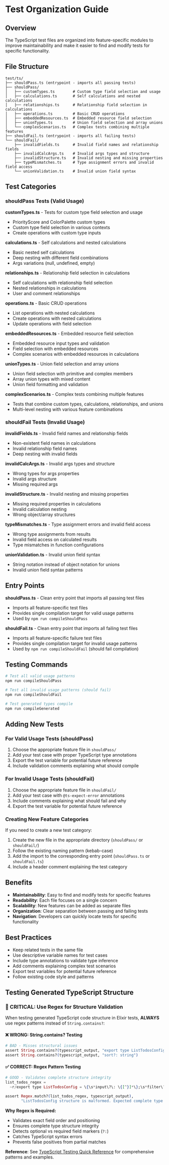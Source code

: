 # Test Organization Guide

## Overview

The TypeScript test files are organized into feature-specific modules to improve maintainability and make it easier to find and modify tests for specific functionality.

## File Structure

```
test/ts/
├── shouldPass.ts (entrypoint - imports all passing tests)
├── shouldPass/
│   ├── customTypes.ts        # Custom type field selection and usage
│   ├── calculations.ts       # Self calculations and nested calculations
│   ├── relationships.ts      # Relationship field selection in calculations
│   ├── operations.ts         # Basic CRUD operations
│   ├── embeddedResources.ts  # Embedded resource field selection
│   ├── unionTypes.ts         # Union field selection and array unions
│   └── complexScenarios.ts   # Complex tests combining multiple features
├── shouldFail.ts (entrypoint - imports all failing tests)
└── shouldFail/
    ├── invalidFields.ts      # Invalid field names and relationship fields
    ├── invalidCalcArgs.ts    # Invalid args types and structure
    ├── invalidStructure.ts   # Invalid nesting and missing properties
    ├── typeMismatches.ts     # Type assignment errors and invalid field access
    └── unionValidation.ts    # Invalid union field syntax
```

## Test Categories

### shouldPass Tests (Valid Usage)

**customTypes.ts** - Tests for custom type field selection and usage
- PriorityScore and ColorPalette custom types
- Custom type field selection in various contexts
- Create operations with custom type inputs

**calculations.ts** - Self calculations and nested calculations
- Basic nested self calculations
- Deep nesting with different field combinations
- Args variations (null, undefined, empty)

**relationships.ts** - Relationship field selection in calculations
- Self calculations with relationship field selection
- Nested relationships in calculations
- User and comment relationships

**operations.ts** - Basic CRUD operations
- List operations with nested calculations
- Create operations with nested calculations
- Update operations with field selection

**embeddedResources.ts** - Embedded resource field selection
- Embedded resource input types and validation
- Field selection with embedded resources
- Complex scenarios with embedded resources in calculations

**unionTypes.ts** - Union field selection and array unions
- Union field selection with primitive and complex members
- Array union types with mixed content
- Union field formatting and validation

**complexScenarios.ts** - Complex tests combining multiple features
- Tests that combine custom types, calculations, relationships, and unions
- Multi-level nesting with various feature combinations

### shouldFail Tests (Invalid Usage)

**invalidFields.ts** - Invalid field names and relationship fields
- Non-existent field names in calculations
- Invalid relationship field names
- Deep nesting with invalid fields

**invalidCalcArgs.ts** - Invalid args types and structure
- Wrong types for args properties
- Invalid args structure
- Missing required args

**invalidStructure.ts** - Invalid nesting and missing properties
- Missing required properties in calculations
- Invalid calculation nesting
- Wrong object/array structures

**typeMismatches.ts** - Type assignment errors and invalid field access
- Wrong type assignments from results
- Invalid field access on calculated results
- Type mismatches in function configurations

**unionValidation.ts** - Invalid union field syntax
- String notation instead of object notation for unions
- Invalid union field syntax patterns

## Entry Points

**shouldPass.ts** - Clean entry point that imports all passing test files
- Imports all feature-specific test files
- Provides single compilation target for valid usage patterns
- Used by `npm run compileShouldPass`

**shouldFail.ts** - Clean entry point that imports all failing test files
- Imports all feature-specific failure test files
- Provides single compilation target for invalid usage patterns
- Used by `npm run compileShouldFail` (should fail compilation)

## Testing Commands

```bash
# Test all valid usage patterns
npm run compileShouldPass

# Test all invalid usage patterns (should fail)
npm run compileShouldFail

# Test generated types compile
npm run compileGenerated
```

## Adding New Tests

### For Valid Usage Tests (shouldPass)

1. Choose the appropriate feature file in `shouldPass/`
2. Add your test case with proper TypeScript type annotations
3. Export the test variable for potential future reference
4. Include validation comments explaining what should compile

### For Invalid Usage Tests (shouldFail)

1. Choose the appropriate feature file in `shouldFail/`
2. Add your test case with `@ts-expect-error` annotations
3. Include comments explaining what should fail and why
4. Export the test variable for potential future reference

### Creating New Feature Categories

If you need to create a new test category:

1. Create the new file in the appropriate directory (`shouldPass/` or `shouldFail/`)
2. Follow the existing naming pattern (kebab-case)
3. Add the import to the corresponding entry point (`shouldPass.ts` or `shouldFail.ts`)
4. Include a header comment explaining the test category

## Benefits

- **Maintainability**: Easy to find and modify tests for specific features
- **Readability**: Each file focuses on a single concern
- **Scalability**: New features can be added as separate files
- **Organization**: Clear separation between passing and failing tests
- **Navigation**: Developers can quickly locate tests for specific functionality

## Best Practices

- Keep related tests in the same file
- Use descriptive variable names for test cases
- Include type annotations to validate type inference
- Add comments explaining complex test scenarios
- Export test variables for potential future reference
- Follow existing code style and patterns

## Testing Generated TypeScript Structure

### 🚨 CRITICAL: Use Regex for Structure Validation

When testing generated TypeScript code structure in Elixir tests, **ALWAYS** use regex patterns instead of `String.contains?`:

#### ❌ WRONG: String.contains? Testing
```elixir
# BAD - Misses structural issues
assert String.contains?(typescript_output, "export type ListTodosConfig")
assert String.contains?(typescript_output, "sort?: string")
```

#### ✅ CORRECT: Regex Pattern Testing
```elixir
# GOOD - Validates complete structure integrity
list_todos_regex =
  ~r/export type ListTodosConfig = \{\s*input\?\: \{[^}]*\};\s*filter\?\: TodoFilterInput;\s*sort\?\: string;\s*page\?\: \{[^}]*\};\s*fields: UnifiedFieldSelection<TodoResourceSchema>\[\];\s*headers\?\: Record<string, string>;\s*\};/m

assert Regex.match?(list_todos_regex, typescript_output),
       "ListTodosConfig structure is malformed. Expected complete type definition"
```

**Why Regex is Required:**
- Validates exact field order and positioning
- Ensures complete type structure integrity  
- Detects optional vs required field markers (`?:`)
- Catches TypeScript syntax errors
- Prevents false positives from partial matches

**Reference**: See [TypeScript Testing Quick Reference](../reference/typescript-testing-quick-reference.md) for comprehensive patterns and examples.